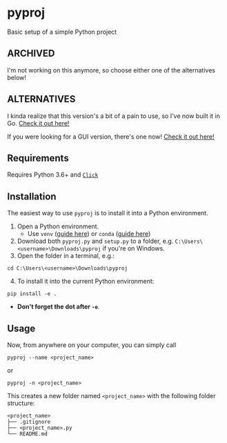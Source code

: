 # pyproj
Basic setup of a simple Python project

## ARCHIVED
I'm not working on this anymore, so choose either one of the alternatives below!

## ALTERNATIVES
I kinda realize that this version's a bit of a pain to use, so I've now built it in Go. [Check it out here!](../../../go_pyproj)

If you were looking for a GUI version, there's one now! [Check it out here!](../../../projmake_qt)

## Requirements
Requires Python 3.6+ and [`Click`](https://click.palletsprojects.com/en/7.x/)

## Installation
The easiest way to use `pyproj` is to install it into a Python environment.
1. Open a Python environment.
   * Use `venv` ([guide here](https://realpython.com/python-virtual-environments-a-primer/#using-virtual-environments)) or `conda` ([guide here](https://conda.io/projects/conda/en/latest/user-guide/tasks/manage-environments.html#activating-an-environment))
2. Download both `pyproj.py` and `setup.py` to a folder, e.g. `C:\Users\<username>\Downloads\pyproj` if you're on Windows.
3. Open the folder in a terminal, e.g.:
```
cd C:\Users\<username>\Downloads\pyproj
```
4. To install it into the current Python environment:
```
pip install -e .
```
  * **Don't forget the dot after `-e`**.

## Usage
Now, from anywhere on your computer, you can simply call
```
pyproj --name <project_name>
```
or
```
pyproj -n <project_name>
```

This creates a new folder named `<project_name>` with the following folder structure:
```
<project_name>
├── .gitignore
├── <project_name>.py
└── README.md
```
